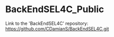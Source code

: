 # BackEndSEL4C_Public
Link to the 'BackEndSEL4C' repository:
https://github.com/CDamianS/BackEndSEL4C.git
